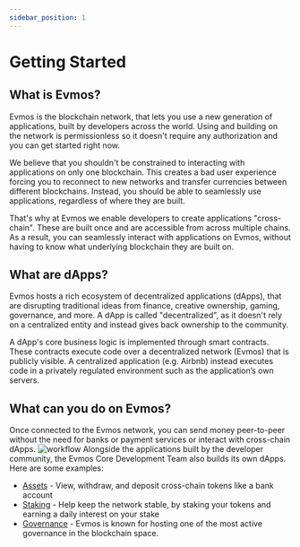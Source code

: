 ```yaml
---
sidebar_position: 1
---
```


# Getting Started

## What is Evmos?

Evmos is the blockchain network, that lets you use a new generation of applications, built by developers across the world. Using and building on the network is permissionless so it doesn't require any authorization and you can get started right now.

We believe that you shouldn't be constrained to interacting with applications on only one blockchain. This creates a bad user experience forcing you to reconnect to new networks and transfer currencies between different blockchains. Instead, you should be able to seamlessly use applications, regardless of where they are built.

That's why at Evmos we enable developers to create applications "cross-chain". These are built once and are accessible from across multiple chains. As a result, you can seamlessly interact with applications on Evmos, without having to know what underlying blockchain they are built on.

## What are dApps?

Evmos hosts a rich ecosystem of decentralized applications (dApps), that are disrupting traditional ideas from finance, creative ownership, gaming, governance, and more. A dApp is called "decentralized", as it doesn't rely on a centralized entity and instead gives back ownership to the community.

A dApp's core business logic is implemented through smart contracts. These contracts execute code over a decentralized network (Evmos) that is publicly visible. A centralized application (e.g. Airbnb) instead executes code in a privately regulated environment such as the application’s own servers.

## What can you do on Evmos?

Once connected to the Evmos network, you can send money peer-to-peer without the need for banks or payment services or interact with cross-chain dApps.
![workflow](/img/evmos-getting-started.png)
Alongside the applications built by the developer community, the Evmos Core Development Team also builds its own dApps. Here are some examples:

* [Assets](https://app.evmos.org/assets) - View, withdraw, and deposit cross-chain tokens like a bank account
* [Staking](https://app.evmos.org/staking) - Help keep the network stable, by staking your tokens and earning a daily interest on your stake
* [Governance](https://app.evmos.org/governance) - Evmos is known for hosting one of the most active governance in the blockchain space.
